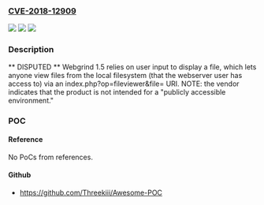 ### [CVE-2018-12909](https://cve.mitre.org/cgi-bin/cvename.cgi?name=CVE-2018-12909)
![](https://img.shields.io/static/v1?label=Product&message=n%2Fa&color=blue)
![](https://img.shields.io/static/v1?label=Version&message=n%2Fa&color=blue)
![](https://img.shields.io/static/v1?label=Vulnerability&message=n%2Fa&color=brighgreen)

### Description

** DISPUTED ** Webgrind 1.5 relies on user input to display a file, which lets anyone view files from the local filesystem (that the webserver user has access to) via an index.php?op=fileviewer&file= URI. NOTE: the vendor indicates that the product is not intended for a "publicly accessible environment."

### POC

#### Reference
No PoCs from references.

#### Github
- https://github.com/Threekiii/Awesome-POC

